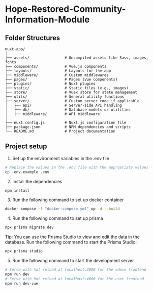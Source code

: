 # Hope-Restored-Community-Information-Module

## Folder Structures

```
nuxt-app/
│
├── assets/                # Uncompiled assets like Sass, images, fonts
├── components/            # Vue.js components
├── layouts/               # Layouts for the app
├── middleware/            # Custom middlewares
├── pages/                 # Pages (Vue components)
├── plugins/               # Nuxt plugins
├── static/                # Static files (e.g., images)
├── store/                 # Vuex store for state management
├── utils/                 # General utility functions
├── server/                # Custom server code if applicable
│   ├── api/               # Server-side API handling
│   ├── db/                # Database models or utilities
│   ├── middleware/        # API middleware
│
├── nuxt.config.js         # Nuxt.js configuration file
├── package.json           # NPM dependencies and scripts
└── README.md              # Project documentation
```

## Project setup

1. Set up the environment variables in the .env file

```bash
# Replace the values in the .env file with the appropriate values
cp .env.example .env
```

2. Install the dependencies

```bash
npm install
```

3. Run the following command to set up docker container

```bash
docker compose -f "docker-compose.yml" up -d --build
```

4. Run the following command to set up prisma

```bash
npx prisma migrate dev
```

Tip: You can use the Prisma Studio to view and edit the data in the database. Run the following command to start the Prisma Studio:

```bash
npx prisma studio
```

5. Run the following command to start the development server

```bash
# Serve with hot reload at localhost:3000 for the admin frontend
npm run dev
# Serve with hot reload at localhost:4000 for the user frontend
npm run dev-vue
```
